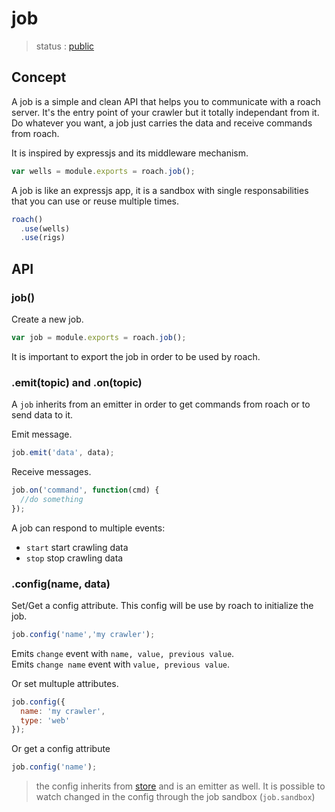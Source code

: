 # job

  > status : [public]()

## Concept

 A job is a simple and clean API that helps you to communicate with a roach server. It's the entry point of your crawler but it totally independant from it. Do whatever you want, a job just carries the data and receive commands
 from roach.

 It is inspired by expressjs and its middleware mechanism.

```js
var wells = module.exports = roach.job();
```

 A job is like an expressjs app, it is a sandbox with single responsabilities that you can use or reuse multiple times. 

```js
roach()
  .use(wells)
  .use(rigs)

```

## API

### job()

 Create a new job.

```js
var job = module.exports = roach.job();
```

 It is important to export the job in order to be used by roach.


### .emit(topic) and .on(topic)

 A `job` inherits from an emitter in order to get commands from roach or to send data to it. 

 Emit message.

```js
job.emit('data', data);
```

 Receive messages.

```js
job.on('command', function(cmd) {
  //do something
});
```

 A job can respond to multiple events:
   - `start` start crawling data
   - `stop` stop crawling data

### .config(name, data)

 Set/Get a config attribute. This config will be use by roach to initialize the job.


```js
job.config('name','my crawler');
```

  Emits `change` event with `name, value, previous value`.<br>
  Emits `change name` event with `value, previous value`.

 Or set multuple attributes.

```js
job.config({
  name: 'my crawler',
  type: 'web'
});
```

 Or get a config attribute

```js
job.config('name');
```

  > the config inherits from [store](http://github.com/bredele/store) and is an emitter as well. It is possible to watch changed in the config through the job sandbox (`job.sandbox`)